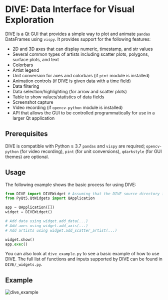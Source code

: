 # DIVE: Data Interface for Visual Exploration

DIVE is a Qt GUI that provides a simple way to plot and animate `pandas` DataFrames using `vispy`. It provides support for the following features:

* 2D and 3D axes that can display numeric, timestamp, and str values
* Several common types of artists including scatter plots, polygons, surface plots, and text
* Colorbars
* Artist legend
* Unit conversion for axes and colorbars (if `pint` module is installed)
* Animation controls (if DIVE is given data with a time field)
* Data filtering
* Data selection/highlighting (for arrow and scatter plots)
* Table to show values/statistics of data fields
* Screenshot capture
* Video recording (if `opencv-python` module is installed)
* API that allows the GUI to be controlled programmatically for use in a larger Qt application

## Prerequisites

DIVE is compatible with Python &ge; 3.7
`pandas` and `vispy` are required; `opencv-python` (for video recording), `pint` (for unit conversions), `qdarkstyle` (for GUI themes) are optional.

## Usage

The following example shows the basic process for using DIVE:

```python
from DIVE import DIVEWidget # Assuming that the DIVE source directory is in your current python directory
from PyQt5.QtWidgets import QApplication

app = QApplication([])
widget = DIVEWidget()

# Add data using widget.add_data(...)
# Add axes using widget.add_axis(...)
# Add artists using widget.add_scatter_artist(...)

widget.show()
app.exec()
```

You can also look at `dive_example.py` to see a basic example of how to use DIVE. The full list of functions and inputs supported by DIVE can be found in `DIVE/_widgets.py`.

## Example

![dive_example](https://user-images.githubusercontent.com/62649460/132419446-ae942864-bc34-4ee9-89f4-a0864a2e7ffb.png)
